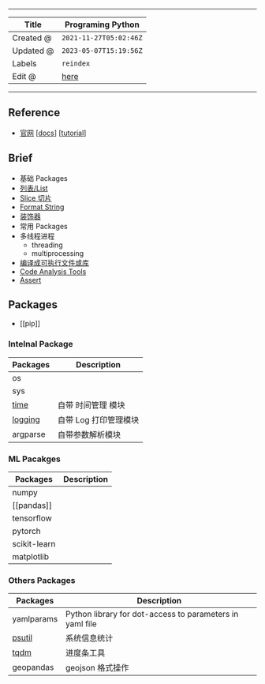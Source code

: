 -----

| Title     | Programing Python                                   |
| --------- | --------------------------------------------------- |
| Created @ | `2021-11-27T05:02:46Z`                              |
| Updated @ | `2023-05-07T15:19:56Z`                              |
| Labels    | `reindex`                                           |
| Edit @    | [here](https://github.com/junxnone/xwiki/issues/78) |

-----

## Reference

  - [官网](https://www.python.org/) \[[docs](https://docs.python.org/3/)\]
    \[[tutorial](https://docs.python.org/3/tutorial/index.html)\]

## Brief

  - 基础 Packages
  - [列表/List](/Python_list)
  - [Slice 切片](/Python_slice)
  - [Format String](/Python_format_string)
  - [装饰器](/Python_decorator)
  - 常用 Packages
  - 多线程进程
      - threading
      - multiprocessing
  - [编译成可执行文件或库](/Python_build_exe)
  - [Code Analysis Tools](/Python_code_analysis_tools)
  - [Assert](/Python_assert)

## Packages

  - \[\[pip\]\]

### Intelnal Package

| Packages                   | Description   |
| -------------------------- | ------------- |
| os                         |               |
| sys                        |               |
| [time](/Python_time)       | 自带 时间管理 模块    |
| [logging](/Python_logging) | 自带 Log 打印管理模块 |
| argparse                   | 自带参数解析模块      |

### ML Pacakges

| Packages       | Description |
| -------------- | ----------- |
| numpy          |             |
| \[\[pandas\]\] |             |
| tensorflow     |             |
| pytorch        |             |
| scikit-learn   |             |
| matplotlib     |             |

### Others Packages

| Packages                 | Description                                              |
| ------------------------ | -------------------------------------------------------- |
| yamlparams               | Python library for dot-access to parameters in yaml file |
| [psutil](/Python_psutil) | 系统信息统计                                                   |
| [tqdm](/Python_tqdm)     | 进度条工具                                                    |
| geopandas                | geojson 格式操作                                             |
